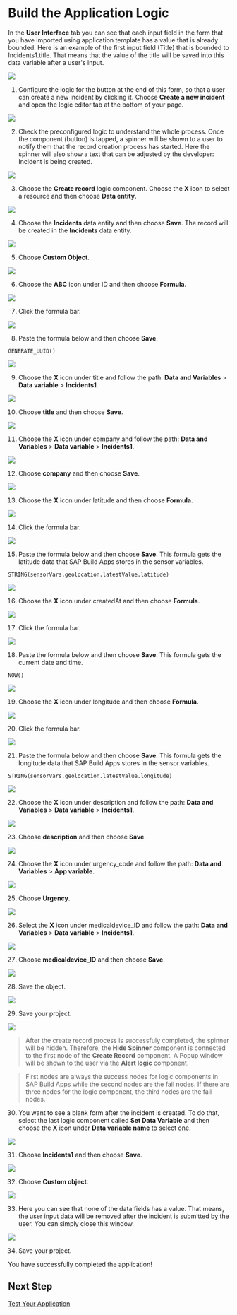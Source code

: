 # Build the Application Logic 

In the **User Interface** tab you can see that each input field in the form that you have imported using application template has a value that is already bounded. Here is an example of the first input field (Title) that is bounded to Incidents1.title. That means that the value of the title will be saved into this data variable after a user's input.

![](../screenshots/Picture26.png)

1. Configure the logic for the button at the end of this form, so that a user can create a new incident by clicking it. Choose **Create a new incident** and open the logic editor tab at the bottom of your page.

![](../screenshots/Picture27.png)

2. Check the preconfigured logic to understand the whole process. Once the component (button) is tapped, a spinner will be shown to a user to notify them that the record creation process has started. Here the spinner will also show a text that can be adjusted by the developer: Incident is being created.

![](../screenshots/Picture28.png)

3. Choose the **Create record** logic component. Choose the **X** icon to select a resource and then choose **Data entity**.

![](../screenshots/Picture29.png)

4. Choose the **Incidents** data entity and then choose **Save**. The record will be created in the **Incidents** data entity.

![](../screenshots/Picture30.png)

5. Choose **Custom Object**.

![](../screenshots/Picture31.png)

6. Choose the **ABC** icon under ID and then choose **Formula**.

![](../screenshots/Picture32.png)

7. Click the formula bar.

![](../screenshots/Picture33.png)

8. Paste the formula below and then choose **Save**.

~~~
GENERATE_UUID()
~~~

![](../screenshots/Picture34.png)

9. Choose the **X** icon under title and follow the path: **Data and Variables** > **Data variable** > **Incidents1**.

![](../screenshots/Picture35.png)

10. Choose **title** and then choose **Save**.

![](../screenshots/Picture36.png)

11. Choose the **X** icon under company and follow the path: **Data and Variables** > **Data variable** > **Incidents1**.

![](../screenshots/Picture37.png)

12. Choose **company** and then choose **Save**.

![](../screenshots/Picture38.png)

13. Choose the **X** icon under latitude and then choose **Formula**.

![](../screenshots/Picture39.png)

14. Click the formula bar.

![](../screenshots/Picture40.png)

15. Paste the formula below and then choose **Save**. This formula gets the latitude data that SAP Build Apps stores in the sensor variables.

~~~
STRING(sensorVars.geolocation.latestValue.latitude)
~~~

![](../screenshots/Picture41.png)

16. Choose the **X** icon under createdAt and then choose **Formula**.

![](../screenshots/Picture42.png)

17. Click the formula bar.

![](../screenshots/Picture43.png)

18. Paste the formula below and then choose **Save**. This formula gets the current date and time.

~~~
NOW()
~~~

![](../screenshots/Picture44.png)

19. Choose the **X** icon under longitude and then choose **Formula**.

![](../screenshots/Picture45.png)

20. Click the formula bar.

![](../screenshots/Picture46.png)

21. Paste the formula below and then choose **Save**. This formula gets the longitude data that SAP Build Apps stores in the sensor variables.

~~~
STRING(sensorVars.geolocation.latestValue.longitude)
~~~

![](../screenshots/Picture47.png)

22. Choose the **X** icon under description and follow the path: **Data and Variables** > **Data variable** > **Incidents1**. 

![](../screenshots/Picture48.png)

23. Choose **description** and then choose **Save**.

![](../screenshots/Picture49.png)

24. Choose the **X** icon under urgency_code and follow the path: **Data and Variables** > **App variable**. 

![](../screenshots/Picture69.png)

25. Choose **Urgency**.

![](../screenshots/Picture70.png)

26. Select the **X** icon under medicaldevice_ID and follow the path: **Data and Variables** > **Data variable** > **Incidents1**. 

![](../screenshots/Picture71.png)

27. Choose **medicaldevice_ID** and then choose **Save**.

![](../screenshots/Picture72.png)

28. Save the object.

![](../screenshots/Picture73.png)

29. Save your project.

![](../screenshots/Picture58.png)

> After the create record process is successfuly completed, the spinner will be hidden. Therefore, the **Hide Spinner** component is connected to the first node of the **Create Record** component. A Popup window will be shown to the user via the **Alert logic** component.

> First nodes are always the success nodes for logic components in SAP Build Apps while the second nodes are the fail nodes. If there are three nodes for the logic component, the third nodes are the fail nodes.

30. You want to see a blank form after the incident is created. To do that, select the last logic component called **Set Data Variable** and then choose the **X** icon under **Data variable name** to select one. 

![](../screenshots/Picture59.png)

31. Choose **Incidents1** and then choose **Save**.

![](../screenshots/Picture60.png)

32. Choose **Custom object**.

![](../screenshots/Picture61.png)

33. Here you can see that none of the data fields has a value. That means, the user input data will be removed after the incident is submitted by the user. You can simply close this window.

![](../screenshots/Picture62.png)

34. Save your project.

You have successfully completed the application! 

## Next Step

[Test Your Application](../4_Test%20your%20application/Readme.md)


